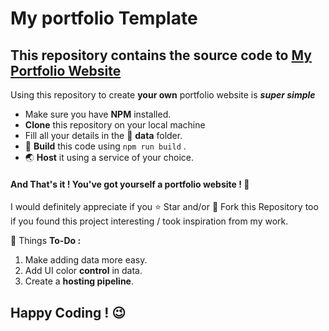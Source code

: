 # My portfolio Template

## This repository contains the source code to [**My Portfolio Website**](http://burhanuddinmerchant.ml/)

Using this repository to create **your own** portfolio website is **_super simple_**

- Make sure you have **NPM** installed.
- **Clone** this repository on your local machine
- Fill all your details in the :page_facing_up: **data** folder.
- :hammer: **Build** this code using `npm run build` .
- :earth_asia: **Host** it using a service of your choice.

#### And That's it ! You've got yourself a portfolio website ! :raised_hands:

I would definitely appreciate if you :star: Star and/or :fork_and_knife: Fork this Repository too if you found this project interesting / took inspiration from my work.

:pushpin: Things **To-Do :**

1.  Make adding data more easy.
2.  Add UI color **control** in data.
3.  Create a **hosting pipeline**.

## Happy Coding ! :wink:
